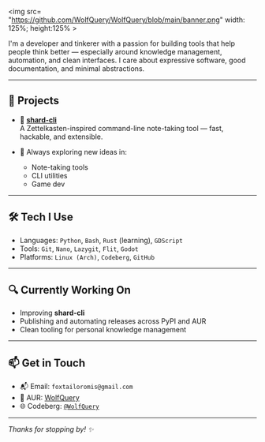 <img src= "https://github.com/WolfQuery/WolfQuery/blob/main/banner.png" width: 125%; height:125% >

I'm a developer and tinkerer with a passion for building tools that help people think better — especially around knowledge management, automation, and clean interfaces. I care about expressive software, good documentation, and minimal abstractions.

---

## 🔧 Projects

- 🧠 **[shard-cli](https://github.com/WolfQuery/shard-cli)**  
  A Zettelkasten-inspired command-line note-taking tool — fast, hackable, and extensible.

- 🌱 Always exploring new ideas in:
  - Note-taking tools
  - CLI utilities
  - Game dev

---

## 🛠 Tech I Use

- Languages: `Python`, `Bash`, `Rust` (learning), `GDScript`
- Tools: `Git`, `Nano`, `Lazygit`, `Flit`, `Godot`
- Platforms: `Linux (Arch)`, `Codeberg`, `GitHub`

---

## 🔍 Currently Working On

- Improving **shard-cli**
- Publishing and automating releases across PyPI and AUR
- Clean tooling for personal knowledge management

---

## 📫 Get in Touch

- 📬 Email: `foxtailoromis@gmail.com`
- 🐧 AUR: [WolfQuery](https://aur.archlinux.org/account/WolfQuery)
- 🌐 Codeberg: [`@WolfQuery`](https://codeberg.org/WolfQuery)

---

_Thanks for stopping by! ✨_
